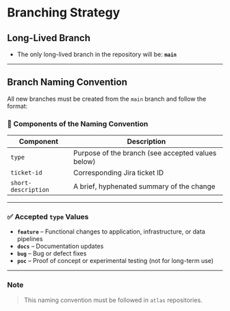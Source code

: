 # Branching Strategy

## Long-Lived Branch

- The only long-lived branch in the repository will be: **`main`**

---

## Branch Naming Convention

All new branches must be created from the `main` branch and follow the format:


### 🔹 Components of the Naming Convention

| Component     | Description                                                                 |
|---------------|-----------------------------------------------------------------------------|
| `type`        | Purpose of the branch (see accepted values below)                          |
| `ticket-id`   | Corresponding Jira ticket ID                                               |
| `short-description` | A brief, hyphenated summary of the change                          |

---

### ✅ Accepted `type` Values

- **`feature`** – Functional changes to application, infrastructure, or data pipelines  
- **`docs`** – Documentation updates  
- **`bug`** – Bug or defect fixes  
- **`poc`** – Proof of concept or experimental testing (not for long-term use)

---

### Note

> This naming convention must be followed in `atlas` repositories.
